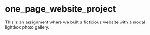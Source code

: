 # one_page_website_project
This is an assignment where we built a ficticious website with a modal lightbox photo gallery.
